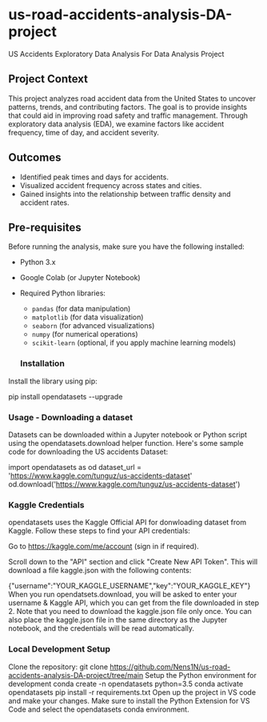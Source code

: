 # us-road-accidents-analysis-DA-project
US Accidents Exploratory Data Analysis For Data Analysis Project

## Project Context
This project analyzes road accident data from the United States to uncover patterns, trends, and contributing factors. The goal is to provide insights that could aid in improving road safety and traffic management. Through exploratory data analysis (EDA), we examine factors like accident frequency, time of day, and accident severity.

## Outcomes
- Identified peak times and days for accidents.
- Visualized accident frequency across states and cities.
- Gained insights into the relationship between traffic density and accident rates.

## Pre-requisites
Before running the analysis, make sure you have the following installed:

- Python 3.x
- Google Colab (or Jupyter Notebook)
- Required Python libraries:
  - `pandas` (for data manipulation)
  - `matplotlib` (for data visualization)
  - `seaborn` (for advanced visualizations)
  - `numpy` (for numerical operations)
  - `scikit-learn` (optional, if you apply machine learning models)
 
  ### Installation
    
Install the library using pip:

pip install opendatasets --upgrade

### Usage - Downloading a dataset
Datasets can be downloaded within a Jupyter notebook or Python script using the opendatasets.download helper function. Here's some sample code for downloading the US accidents Dataset:

import opendatasets as od
dataset_url = 'https://www.kaggle.com/tunguz/us-accidents-dataset'
od.download('https://www.kaggle.com/tunguz/us-accidents-dataset')


### Kaggle Credentials
opendatasets uses the Kaggle Official API for donwloading dataset from Kaggle. Follow these steps to find your API credentials:

Go to https://kaggle.com/me/account (sign in if required).

Scroll down to the "API" section and click "Create New API Token". This will download a file kaggle.json with the following contents:

{"username":"YOUR_KAGGLE_USERNAME","key":"YOUR_KAGGLE_KEY"}
When you run opendatsets.download, you will be asked to enter your username & Kaggle API, which you can get from the file downloaded in step 2.
Note that you need to download the kaggle.json file only once. You can also place the kaggle.json file in the same directory as the Jupyter notebook, and the credentials will be read automatically.


### Local Development Setup
Clone the repository:
git clone https://github.com/Nens1N/us-road-accidents-analysis-DA-project/tree/main
Setup the Python environment for development
conda create -n opendatasets python=3.5
conda activate opendatasets
pip install -r requirements.txt
Open up the project in VS code and make your changes. Make sure to install the Python Extension for VS Code and select the opendatasets conda environment.
 
  
